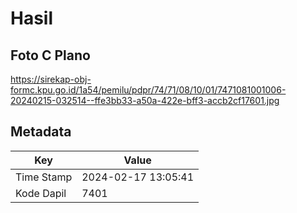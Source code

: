 # Hasil

## Foto C Plano

https://sirekap-obj-formc.kpu.go.id/1a54/pemilu/pdpr/74/71/08/10/01/7471081001006-20240215-032514--ffe3bb33-a50a-422e-bff3-accb2cf17601.jpg


## Metadata

| Key        | Value               |
| ---------- | ------------------- |
| Time Stamp | 2024-02-17 13:05:41 |
| Kode Dapil | 7401                |



